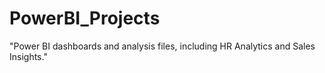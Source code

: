 # PowerBI_Projects
"Power BI dashboards and analysis files, including HR Analytics and Sales Insights."
